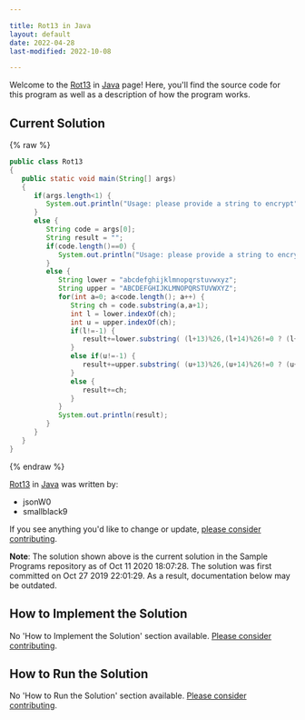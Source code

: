 ```yaml
---

title: Rot13 in Java
layout: default
date: 2022-04-28
last-modified: 2022-10-08

---
```


Welcome to the [Rot13](https://sampleprograms.io/projects/rot13) in [Java](https://sampleprograms.io/languages/java) page! Here, you'll find the source code for this program as well as a description of how the program works.

## Current Solution

{% raw %}

```java
public class Rot13
{
   public static void main(String[] args)
   {
      if(args.length<1) {
         System.out.println("Usage: please provide a string to encrypt");
      }
      else {
         String code = args[0];
         String result = "";
         if(code.length()==0) {
            System.out.println("Usage: please provide a string to encrypt");
         }
         else {
            String lower = "abcdefghijklmnopqrstuvwxyz";
            String upper = "ABCDEFGHIJKLMNOPQRSTUVWXYZ";
            for(int a=0; a<code.length(); a++) {
               String ch = code.substring(a,a+1);
               int l = lower.indexOf(ch);
               int u = upper.indexOf(ch);
               if(l!=-1) {
                  result+=lower.substring( (l+13)%26,(l+14)%26!=0 ? (l+14)%26 : l+14 );
               }
               else if(u!=-1) {
                  result+=upper.substring( (u+13)%26,(u+14)%26!=0 ? (u+14)%26 : u+14 );
               }
               else {
                  result+=ch;
               }
            }
            System.out.println(result);
         }
      }
   }
}
```

{% endraw %}

[Rot13](https://sampleprograms.io/projects/rot13) in [Java](https://sampleprograms.io/languages/java) was written by:

- jsonW0
- smallblack9

If you see anything you'd like to change or update, [please consider contributing](https://github.com/TheRenegadeCoder/sample-programs).

**Note**: The solution shown above is the current solution in the Sample Programs repository as of Oct 11 2020 18:07:28. The solution was first committed on Oct 27 2019 22:01:29. As a result, documentation below may be outdated.

## How to Implement the Solution

No 'How to Implement the Solution' section available. [Please consider contributing](https://github.com/TheRenegadeCoder/sample-programs-website).

## How to Run the Solution

No 'How to Run the Solution' section available. [Please consider contributing](https://github.com/TheRenegadeCoder/sample-programs-website).